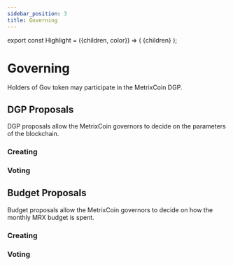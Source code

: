 ```yaml
---
sidebar_position: 3
title: Governing
---
```


export const Highlight = ({children, color}) => (
<span
style={{color}}>
{children}
</span>
);

# Governing

Holders of Gov token may participate in the MetrixCoin DGP.

## DGP Proposals

DGP proposals allow the MetrixCoin governors to decide on the parameters of the blockchain.

### Creating

### Voting

## Budget Proposals

Budget proposals allow the MetrixCoin governors to decide on how the monthly MRX budget is spent.

### Creating

### Voting
